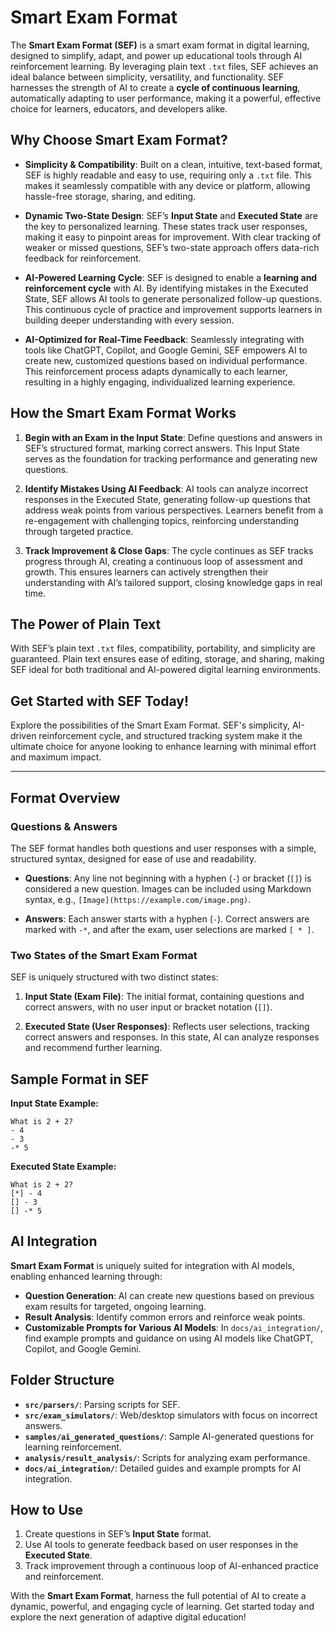 
# Smart Exam Format

The **Smart Exam Format (SEF)** is a smart exam format in digital learning, designed to simplify, adapt, and power up educational tools through AI reinforcement learning. By leveraging plain text `.txt` files, SEF achieves an ideal balance between simplicity, versatility, and functionality. SEF harnesses the strength of AI to create a **cycle of continuous learning**, automatically adapting to user performance, making it a powerful, effective choice for learners, educators, and developers alike.

## Why Choose Smart Exam Format?

- **Simplicity & Compatibility**: Built on a clean, intuitive, text-based format, SEF is highly readable and easy to use, requiring only a `.txt` file. This makes it seamlessly compatible with any device or platform, allowing hassle-free storage, sharing, and editing.
  
- **Dynamic Two-State Design**: SEF’s **Input State** and **Executed State** are the key to personalized learning. These states track user responses, making it easy to pinpoint areas for improvement. With clear tracking of weaker or missed questions, SEF’s two-state approach offers data-rich feedback for reinforcement.

- **AI-Powered Learning Cycle**: SEF is designed to enable a **learning and reinforcement cycle** with AI. By identifying mistakes in the Executed State, SEF allows AI tools to generate personalized follow-up questions. This continuous cycle of practice and improvement supports learners in building deeper understanding with every session.

- **AI-Optimized for Real-Time Feedback**: Seamlessly integrating with tools like ChatGPT, Copilot, and Google Gemini, SEF empowers AI to create new, customized questions based on individual performance. This reinforcement process adapts dynamically to each learner, resulting in a highly engaging, individualized learning experience.

## How the Smart Exam Format Works

1. **Begin with an Exam in the Input State**: Define questions and answers in SEF’s structured format, marking correct answers. This Input State serves as the foundation for tracking performance and generating new questions.

2. **Identify Mistakes Using AI Feedback**: AI tools can analyze incorrect responses in the Executed State, generating follow-up questions that address weak points from various perspectives. Learners benefit from a re-engagement with challenging topics, reinforcing understanding through targeted practice.

3. **Track Improvement & Close Gaps**: The cycle continues as SEF tracks progress through AI, creating a continuous loop of assessment and growth. This ensures learners can actively strengthen their understanding with AI’s tailored support, closing knowledge gaps in real time.

## The Power of Plain Text

With SEF’s plain text `.txt` files, compatibility, portability, and simplicity are guaranteed. Plain text ensures ease of editing, storage, and sharing, making SEF ideal for both traditional and AI-powered digital learning environments.

## Get Started with SEF Today!

Explore the possibilities of the Smart Exam Format. SEF's simplicity, AI-driven reinforcement cycle, and structured tracking system make it the ultimate choice for anyone looking to enhance learning with minimal effort and maximum impact.

---

## Format Overview

### Questions & Answers

The SEF format handles both questions and user responses with a simple, structured syntax, designed for ease of use and readability.

- **Questions**: Any line not beginning with a hyphen (`-`) or bracket (`[]`) is considered a new question. Images can be included using Markdown syntax, e.g., `[Image](https://example.com/image.png)`.
  
- **Answers**: Each answer starts with a hyphen (`-`). Correct answers are marked with `-*`, and after the exam, user selections are marked `[ * ]`.

### Two States of the Smart Exam Format

SEF is uniquely structured with two distinct states:

1. **Input State (Exam File)**: The initial format, containing questions and correct answers, with no user input or bracket notation (`[]`).
   
2. **Executed State (User Responses)**: Reflects user selections, tracking correct answers and responses. In this state, AI can analyze responses and recommend further learning.

## Sample Format in SEF

**Input State Example:**
```
What is 2 + 2?
- 4
- 3
-* 5
```

**Executed State Example:**
```
What is 2 + 2?
[*] - 4
[] - 3
[] -* 5
```

## AI Integration

**Smart Exam Format** is uniquely suited for integration with AI models, enabling enhanced learning through:

- **Question Generation**: AI can create new questions based on previous exam results for targeted, ongoing learning.
- **Result Analysis**: Identify common errors and reinforce weak points.
- **Customizable Prompts for Various AI Models**: In `docs/ai_integration/`, find example prompts and guidance on using AI models like ChatGPT, Copilot, and Google Gemini.

## Folder Structure

- **`src/parsers/`**: Parsing scripts for SEF.
- **`src/exam_simulators/`**: Web/desktop simulators with focus on incorrect answers.
- **`samples/ai_generated_questions/`**: Sample AI-generated questions for learning reinforcement.
- **`analysis/result_analysis/`**: Scripts for analyzing exam performance.
- **`docs/ai_integration/`**: Detailed guides and example prompts for AI integration.

## How to Use

1. Create questions in SEF’s **Input State** format.
2. Use AI tools to generate feedback based on user responses in the **Executed State**.
3. Track improvement through a continuous loop of AI-enhanced practice and reinforcement.

With the **Smart Exam Format**, harness the full potential of AI to create a dynamic, powerful, and engaging cycle of learning. Get started today and explore the next generation of adaptive digital education!
